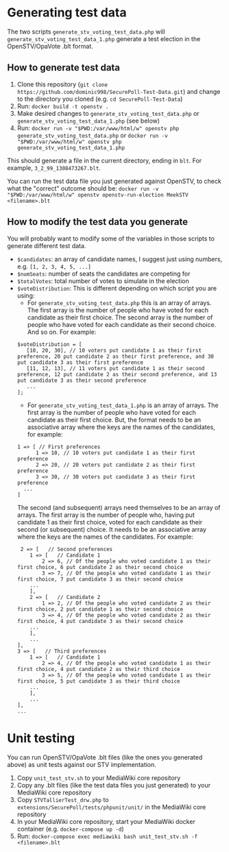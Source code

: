 Generating test data
====================

The two scripts `generate_stv_voting_test_data.php` will `generate_stv_voting_test_data_1.php` generate a test election in the OpenSTV/OpaVote .blt format.

How to generate test data
-------------------------

1. Clone this repository (`git clone https://github.com/dominic998/SecurePoll-Test-Data.git`) and change to the directory you cloned (e.g. `cd SecurePoll-Test-Data`)
2. Run: `docker build -t openstv .`
3. Make desired changes to `generate_stv_voting_test_data.php` or `generate_stv_voting_test_data_1.php` (see below)
4. Run: `docker run -v "$PWD:/var/www/html/w" openstv php generate_stv_voting_test_data.php` or `docker run -v "$PWD:/var/www/html/w" openstv php generate_stv_voting_test_data_1.php`

This should generate a file in the current directory, ending in `blt`. For example, `3_2_99_1308473267.blt`.

You can run the test data file you just generated against OpenSTV, to check what the "correct" outcome should be:
`docker run -v "$PWD:/var/www/html/w" openstv openstv-run-election MeekSTV <filename>.blt`

How to modify the test data you generate
----------------------------------------

You will probably want to modify some of the variables in those scripts to generate different test data.

* `$candidates`: an array of candidate names, I suggest just using numbers, e.g. `[1, 2, 3, 4, 5, ...]`
* `$numSeats`: number of seats the candidates are competing for
* `$totalVotes`: total number of votes to simulate in the election
* `$voteDistribution`: This is different depending on which script you are using:
  * For `generate_stv_voting_test_data.php` this is an array of arrays. The first array is the number of people who have voted for each candidate as their first choice. The second array is the number of people who have voted for each candidate as their second choice. And so on. For example:
  ```
  $voteDistribution = [
     [10, 20, 30], // 10 voters put candidate 1 as their first preference, 20 put candidate 2 as their first preference, and 30 put candidate 3 as their first preference
     [11, 12, 13], // 11 voters put candidate 1 as their second preference, 12 put candidate 2 as their second preference, and 13 put candidate 3 as their second preference
     ...
  ];
  ```
  * For `generate_stv_voting_test_data_1.php` is an array of arrays. The first array is the number of people who have voted for each candidate as their first choice. But, the format needs to be an associative array where the keys are the names of the candidates, for example:
  ```
  1 => [ // First preferences
        1 => 10, // 10 voters put candidate 1 as their first preference
        2 => 20, // 20 voters put candidate 2 as their first preference
        3 => 30, // 30 voters put candidate 3 as their first preference
	...
  ]
  ```
  The second (and subsequent) arrays need themselves to be an array of arrays. The first array is the number of people who, having put candidate 1 as their first choice, voted for each candidate as their second (or subsequent) choice. It needs to be an associative array where the keys are the names of the candidates. For example:
  ```
   2 => [   // Second preferences
      1 => [   // Candidate 1
          2 => 6, // Of the people who voted candidate 1 as their first choice, 6 put candidate 2 as their second choice
          3 => 7, // Of the people who voted candidate 1 as their first choice, 7 put candidate 3 as their second choice
	  ...
      ],
      2 => [   // Candidate 2
          1 => 2, // Of the people who voted candidate 2 as their first choice, 2 put candidate 1 as their second choice
          3 => 4, // Of the people who voted candidate 2 as their first choice, 4 put candidate 3 as their second choice
	  ...
      ],
      ...
  ],
  3 => [   // Third preferences
      1 => [   // Candidate 1
          2 => 4, // Of the people who voted candidate 1 as their first choice, 4 put candidate 2 as their third choice
          3 => 5, // Of the people who voted candidate 1 as their first choice, 5 put candidate 3 as their third choice
	  ...
      ],
      ...
  ],
  ...
  ```

Unit testing
============

You can run OpenSTV/OpaVote .blt files (like the ones you generated above) as unit tests against our STV implementation.

1. Copy `unit_test_stv.sh` to your MediaWiki core repository
2. Copy any .blt files (like the test data files you just generated) to your MediaWiki core repository
3. Copy `STVTallierTest_drw.php` to `extensions/SecurePoll/tests/phpunit/unit/` in the MediaWiki core repository
4. In your MediaWiki core repository, start your MediaWiki docker container (e.g. `docker-compose up -d`)
5. Run: `docker-compose exec mediawiki bash unit_test_stv.sh -f <filename>.blt`
